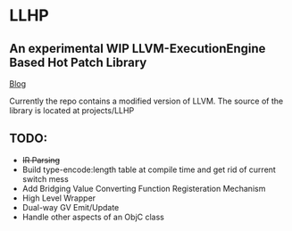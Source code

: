 # LLHP
## An experimental WIP LLVM-ExecutionEngine Based Hot Patch Library
[Blog](http://mayuyu.io/2017/07/12/Exploring-LLVM-ExecutionEngine/)

Currently the repo contains a modified version of LLVM.
The source of the library is located at projects/LLHP
## TODO:  
  - <del>IR Parsing</del>
  - Build type-encode:length table at compile time and get rid of current switch mess
  - Add Bridging Value Converting Function Registeration Mechanism
  - High Level Wrapper
  - Dual-way GV Emit/Update
  - Handle other aspects of an ObjC class
